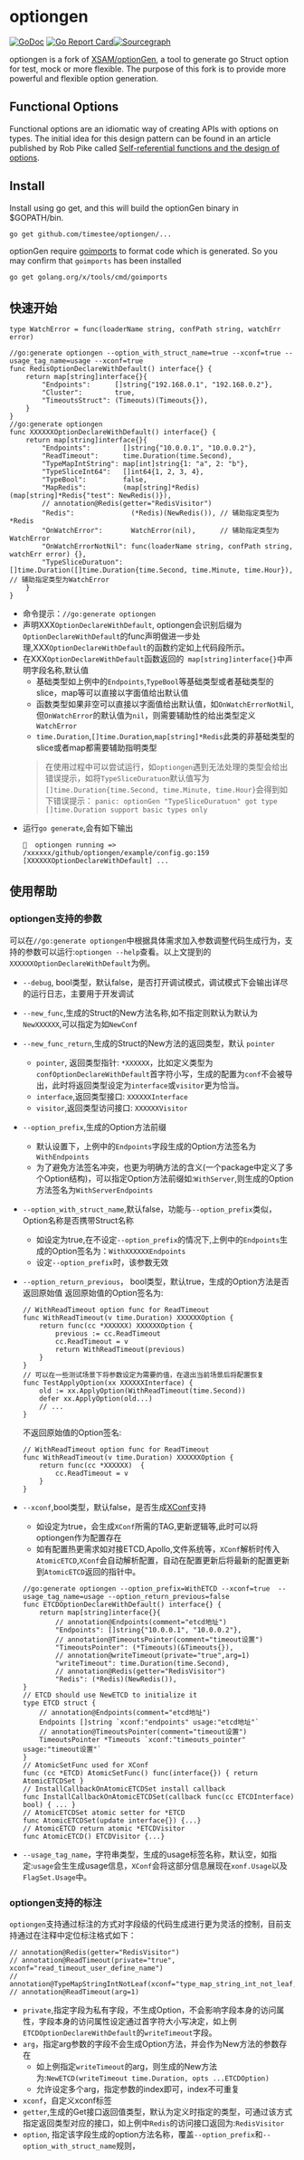 # optiongen
[![GoDoc](https://godoc.org/github.com/timestee/optiongen?status.svg)](https://godoc.org/github.com/timestee/optiongen)
[![Go Report Card](https://goreportcard.com/badge/github.com/timestee/optiongen)](https://goreportcard.com/report/github.com/timestee/optiongen)[![Sourcegraph](https://sourcegraph.com/github.com/timestee/optiongen/-/badge.svg)](https://sourcegraph.com/github.com/timestee/optiongen?badge)



optiongen is a fork of [XSAM/optionGen](https://github.com/XSAM/optionGen), a tool to generate go Struct option for test, mock or more flexible. The purpose of this fork is to provide more powerful and flexible option generation. 

## Functional Options
Functional options are an idiomatic way of creating APIs with options on types. The initial idea for this design pattern can be found in an article published by Rob Pike called [Self-referential functions and the design of options](https://commandcenter.blogspot.com/2014/01/self-referential-functions-and-design.html).

## Install
Install using go get, and this will build the optionGen binary in $GOPATH/bin.
```bash
go get github.com/timestee/optiongen/...
```

optionGen require [goimports](https://godoc.org/golang.org/x/tools/cmd/goimports) to format code which is generated. So you may confirm that `goimports` has been installed

```bash
go get golang.org/x/tools/cmd/goimports
```


## 快速开始
```golang
type WatchError = func(loaderName string, confPath string, watchErr error)

//go:generate optiongen --option_with_struct_name=true --xconf=true --usage_tag_name=usage --xconf=true
func RedisOptionDeclareWithDefault() interface{} {
	return map[string]interface{}{
		"Endpoints":      []string{"192.168.0.1", "192.168.0.2"},
		"Cluster":        true,
		"TimeoutsStruct": (Timeouts)(Timeouts{}),
	}
}
//go:generate optiongen
func XXXXXXOptionDeclareWithDefault() interface{} {
	return map[string]interface{}{
		"Endpoints":        []string{"10.0.0.1", "10.0.0.2"},
		"ReadTimeout":      time.Duration(time.Second),
		"TypeMapIntString": map[int]string{1: "a", 2: "b"},
		"TypeSliceInt64":   []int64{1, 2, 3, 4},
		"TypeBool":         false,
		"MapRedis":         (map[string]*Redis)(map[string]*Redis{"test": NewRedis()}),
		// annotation@Redis(getter="RedisVisitor")
		"Redis":              (*Redis)(NewRedis()), // 辅助指定类型为*Redis
		"OnWatchError":       WatchError(nil),      // 辅助指定类型为WatchError
		"OnWatchErrorNotNil": func(loaderName string, confPath string, watchErr error) {},
		"TypeSliceDuratuon":  []time.Duration([]time.Duration{time.Second, time.Minute, time.Hour}), // 辅助指定类型为WatchError
	}
}
```
- 命令提示：`//go:generate optiongen `
- 声明XXX`OptionDeclareWithDefault`, optiongen会识别后缀为`OptionDeclareWithDefault`的func声明做进一步处理,XXX`OptionDeclareWithDefault`的函数约定如上代码段所示。
- 在XXX`OptionDeclareWithDefault`函数返回的` map[string]interface{}`中声明字段名称,默认值
  - 基础类型如上例中的`Endpoints`,`TypeBool`等基础类型或者基础类型的slice，map等可以直接以字面值给出默认值
  - 函数类型如果非空可以直接以字面值给出默认值，如`OnWatchErrorNotNil`,但`OnWatchError`的默认值为`nil`，则需要辅助性的给出类型定义`WatchError`
  - `time.Duration`,`[]time.Duration`,`map[string]*Redis`此类的非基础类型的slice或者map都需要辅助指明类型
  > 在使用过程中可以尝试运行，如`optiongen`遇到无法处理的类型会给出错误提示，如将`TypeSliceDuratuon`默认值写为`[]time.Duration{time.Second, time.Minute, time.Hour}`会得到如下错误提示：
	`panic: optionGen "TypeSliceDuratuon" got type []time.Duration support basic types only`
- 运行`go generate`,会有如下输出
  ```shell
  🚀  optiongen running => /xxxxxx/github/optiongen/example/config.go:159 [XXXXXXOptionDeclareWithDefault] ...
  ```

## 使用帮助
### optiongen支持的参数
可以在`//go:generate optiongen`中根据具体需求加入参数调整代码生成行为，支持的参数可以运行:`optiongen --help`查看。以上文提到的`XXXXXXOptionDeclareWithDefault`为例。
- `--debug`, bool类型，默认false，是否打开调试模式，调试模式下会输出详尽的运行日志，主要用于开发调试
- `--new_func`,生成的Struct的New方法名称,如不指定则默认为默认为`NewXXXXXX`,可以指定为如`NewConf`
- `--new_func_return`,生成的Struct的New方法的返回类型，默认 `pointer`
	- `pointer`, 返回类型指针: `*XXXXXX`，比如定义类型为`confOptionDeclareWithDefault`首字符小写，生成的配置为`conf`不会被导出，此时将返回类型设定为`interface`或`visitor`更为恰当。
	- `interface`,返回类型接口: `XXXXXXInterface`
	- `visitor`,返回类型访问接口: `XXXXXXVisitor`
- `--option_prefix`,生成的Option方法前缀
    - 默认设置下，上例中的`Endpoints`字段生成的Option方法签名为`WithEndpoints`
	- 为了避免方法签名冲突，也更为明确方法的含义(一个package中定义了多个Option结构)，可以指定Option方法前缀如:`WithServer`,则生成的Option方法签名为`WithServerEndpoints`
- `--option_with_struct_name`,默认false，功能与`--option_prefix`类似，Option名称是否携带Struct名称
    - 如设定为true,在不设定`--option_prefix`的情况下,上例中的`Endpoints`生成的Option签名为：`WithXXXXXXEndpoints`
	- 设定`--option_prefix`时，该参数无效
- `--option_return_previous`， bool类型，默认true，生成的Option方法是否返回原始值
	返回原始值的Option签名为:
	```golang
	// WithReadTimeout option func for ReadTimeout
	func WithReadTimeout(v time.Duration) XXXXXXOption {
		return func(cc *XXXXXX) XXXXXXOption {
			previous := cc.ReadTimeout
			cc.ReadTimeout = v
			return WithReadTimeout(previous)
		}
	}
	// 可以在一些测试场景下将参数设定为需要的值，在退出当前场景后将配置恢复
	func TestApplyOption(xx XXXXXXInterface) {
		old := xx.ApplyOption(WithReadTimeout(time.Second))
		defer xx.ApplyOption(old...)
		// ...
	}
	```

	不返回原始值的Option签名:
	```golang
	// WithReadTimeout option func for ReadTimeout
	func WithReadTimeout(v time.Duration) XXXXXXOption {
		return func(cc *XXXXXX)  {
			cc.ReadTimeout = v
		}
	}
	```
- `--xconf`,bool类型，默认false，是否生成[XConf](https://github.com/sandwich-go/xconf)支持
	- 如设定为true，会生成`XConf`所需的TAG,更新逻辑等,此时可以将optiongen作为配置存在
	- 如有配置热更需求如对接ETCD,Apollo,文件系统等，`XConf`解析时传入`AtomicETCD`,`XConf`会自动解析配置，自动在配置更新后将最新的配置更新到`AtomicETCD`返回的指针中。	
	```golang
	//go:generate optiongen --option_prefix=WithETCD --xconf=true  --usage_tag_name=usage --option_return_previous=false
	func ETCDOptionDeclareWithDefault() interface{} {
		return map[string]interface{}{
			// annotation@Endpoints(comment="etcd地址")
			"Endpoints": []string{"10.0.0.1", "10.0.0.2"},
			// annotation@TimeoutsPointer(comment="timeout设置")
			"TimeoutsPointer": (*Timeouts)(&Timeouts{}),
			// annotation@writeTimeout(private="true",arg=1)
			"writeTimeout": time.Duration(time.Second),
			// annotation@Redis(getter="RedisVisitor")
			"Redis": (*Redis)(NewRedis()),
	}
	// ETCD should use NewETCD to initialize it
	type ETCD struct {
		// annotation@Endpoints(comment="etcd地址")
		Endpoints []string `xconf:"endpoints" usage:"etcd地址"`
		// annotation@TimeoutsPointer(comment="timeout设置")
		TimeoutsPointer *Timeouts `xconf:"timeouts_pointer" usage:"timeout设置"`
	}
	// AtomicSetFunc used for XConf
	func (cc *ETCD) AtomicSetFunc() func(interface{}) { return AtomicETCDSet }
	// InstallCallbackOnAtomicETCDSet install callback
	func InstallCallbackOnAtomicETCDSet(callback func(cc ETCDInterface) bool) { ... }
	// AtomicETCDSet atomic setter for *ETCD
	func AtomicETCDSet(update interface{}) {...}
	// AtomicETCD return atomic *ETCDVisitor
	func AtomicETCD() ETCDVisitor {...}
	```
- `--usage_tag_name`，字符串类型，生成的usage标签名称，默认空，如指定:`usage`会生生成usage信息，`XConf`会将这部分信息展现在`xonf.Usage`以及`FlagSet.Usage`中。

### optiongen支持的标注
`optiongen`支持通过标注的方式对字段级的代码生成进行更为灵活的控制，目前支持通过在注释中定位标注格式如下：
```golang
// annotation@Redis(getter="RedisVisitor") 
// annotation@ReadTimeout(private="true", xconf="read_timeout_user_define_name")
// annotation@TypeMapStringIntNotLeaf(xconf="type_map_string_int_not_leaf,notleaf")
// annotation@ReadTimeout(arg=1)
```
- `private`,指定字段为私有字段，不生成Option，不会影响字段本身的访问属性，字段本身的访问属性设定通过首字符大小写决定，如上例`ETCDOptionDeclareWithDefault`的`writeTimeout`字段。
- `arg`，指定arg参数的字段不会生成Option方法，并会作为New方法的参数存在
  - 如上例指定`writeTimeout`的arg，则生成的New方法为:`NewETCD(writeTimeout time.Duration, opts ...ETCDOption) `
  - 允许设定多个arg，指定参数的index即可，index不可重复 
- `xconf`，自定义xconf标签
- `getter`,生成的Get接口返回值类型，默认为定义时指定的类型，可通过该方式指定返回类型对应的接口，如上例中`Redis`的访问接口返回为:`RedisVisitor`
- `option`, 指定该字段生成的option方法名称，覆盖`--option_prefix`和`--option_with_struct_name`规则，